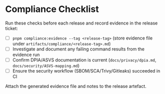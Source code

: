 # Compliance Checklist

Run these checks before each release and record evidence in the release ticket:

- [ ] `pnpm compliance:evidence --tag <release-tag>` (store evidence file under `artifacts/compliance/<release-tag>.md`)
- [ ] Investigate and document any failing command results from the evidence run
- [ ] Confirm DPIA/ASVS documentation is current (`docs/privacy/dpia.md`, `docs/security/ASVS-mapping.md`)
- [ ] Ensure the security workflow (SBOM/SCA/Trivy/Gitleaks) succeeded in CI

Attach the generated evidence file and notes to the release artefact.
